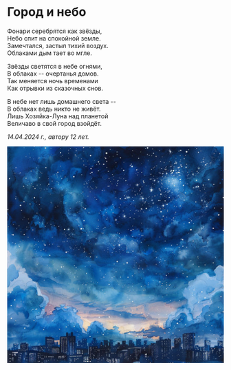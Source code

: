 # Город и небо

Фонари серебрятся как звёзды,  
Небо спит на спокойной земле.  
Замечтался, застыл тихий воздух.  
Облаками дым тает во мгле.

Звёзды светятся в небе огнями,  
В облаках -- очертанья домов.  
Так меняется ночь временами  
Как отрывки из сказочных снов.

В небе нет лишь домашнего света --  
В облаках ведь никто не живёт.  
Лишь Хозяйка-Луна над планетой  
Величаво в свой город взойдёт.

*14.04.2024 г., автору 12 лет.*

![Город и небо](../images/town-and-sky.jpg)
